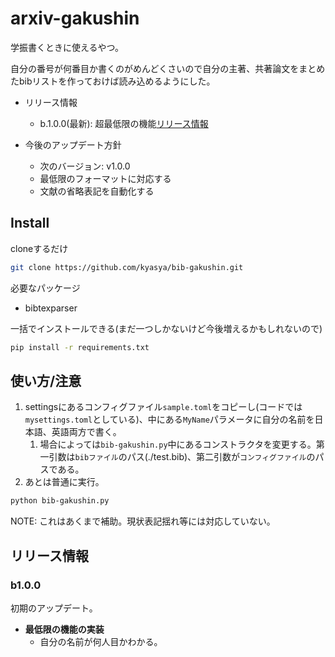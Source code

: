 # arxiv-gakushin

学振書くときに使えるやつ。

自分の番号が何番目か書くのがめんどくさいので自分の主著、共著論文をまとめたbibリストを作っておけば読み込めるようにした。

- リリース情報
	- b.1.0.0(最新): 超最低限の機能[リリース情報](#b100)

- 今後のアップデート方針
	- 次のバージョン: v1.0.0
	- 最低限のフォーマットに対応する
	- 文献の省略表記を自動化する

## Install

cloneするだけ

```bash
git clone https://github.com/kyasya/bib-gakushin.git
```

必要なパッケージ

- bibtexparser

一括でインストールできる(まだ一つしかないけど今後増えるかもしれないので)

```bash
pip install -r requirements.txt
```

## 使い方/注意

1. settingsにあるコンフィグファイル`sample.toml`をコピーし(コードでは`mysettings.toml`としている)、中にある`MyName`パラメータに自分の名前を日本語、英語両方で書く。
   1. 場合によっては`bib-gakushin.py`中にあるコンストラクタを変更する。第一引数は`bibファイル`のパス(./test.bib)、第二引数が`コンフィグファイル`のパスである。
2. あとは普通に実行。

```bash
python bib-gakushin.py
```

NOTE: これはあくまで補助。現状表記揺れ等には対応していない。

## リリース情報

### b1.0.0

初期のアップデート。

- **最低限の機能の実装**
	- 自分の名前が何人目かわかる。

